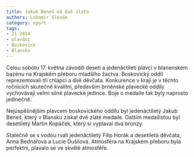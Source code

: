 ```yaml
---
title: Jakub Beneš má dvě zlata
authors: Lubomír Slezák
category: sport
tags: 
- 21-2014
- plavání
- Boskovice
- Blansko
---
```

Celou sobotu 17. května závodili deseti a jedenáctiletí plavci v blanenském bazénu na Krajském přeboru mladšího žactva. Boskovický oddíl reprezentovali tři chlapci a dvě děvčata. Konkurence v kraji je v těchto ročnících skutečně kvalitní, především brněnské plavecké oddíly vychovávají velmi silné plavecké jedince. Boje o medaile tak byly naprosto jedinečné.

Nejúspěšnějším plavcem boskovického oddílu byl jedenáctiletý Jakub Beneš, který v Blansku získal dvě zlaté medaile. Dalším medailistou byl desetiletý Martin Kopáček, který si vyplaval dva bronzy.

Statečně se s vodou rvali jedenáctiletý Filip Horák a desetiletá děvčata, Anna Bednářová a Lucie Dušilová. Atmosféra na Krajském přeboru byla perfektní, plavalo se ve skvělé atmosféře.


